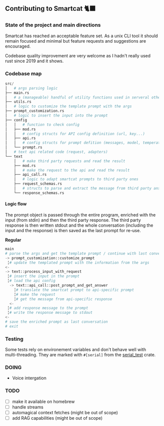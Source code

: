 ## Contributing to Smartcat 🐈‍⬛

### State of the project and main directions

Smartcat has reached an acceptable feature set. As a unix CLI tool it should remain focused and minimal but feature requests and suggestions are encouraged.

Codebase quality improvement are very welcome as I hadn't really used rust since 2019 and it shows.

### Codebase map

```python
src/
│   # args parsing logic
├── main.rs
│   # a (manageable) handful of utility functions used in serveral other places
├── utils.rs
│   # logic to customize the template prompt with the args
├── prompt_customization.rs
│   # logic to insert the input into the prompt
├── config
│   │   # function to check config
│   ├── mod.rs
│   │   # config structs for API config definition (url, key...)
│   ├── api.rs
│   │   # config structs for prompt defition (messages, model, temperature...)
│   └── prompt.rs
│   # text api related code (request, adapters)
└── text
    │   # make third party requests and read the result
    ├── mod.rs
    │   # make the request to the api and read the result
    ├── api_call.rs
    │   # logic to adapt smartcat prompts to third party ones
    ├── request_schemas.rs
    │   # structs to parse and extract the message from third party answers
    └── response_schemas.rs
```

#### Logic flow

The prompt object is passed through the entire program, enriched with the input (from stdin) and then the third party response. The third party response is then written stdout and the whole conversation (including the input and the response) is then saved as the last prompt for re-use.

**Regular**

```python
main 
# parse the args and get the template prompt / continue with last conversation as prompt
-> prompt_customization::customize_prompt
 ╎# update the templated prompt with the information from the args
<-
-> text::process_input_with_request
 ╎# insert the input in the prompt
 ╎# load the api config
  -> text::api_call::post_prompt_and_get_answer
    ╎# translate the smartcat prompt to api-specific prompt
    ╎# make the request
    ╎# get the message from api-specific response
  <-
 ╎# add response message to the prompt
 ╎# write the response message to stdout
<-
# save the enriched prompt as last conversation
# exit
```

### Testing

Some tests rely on environement variables and don't behave well with multi-threading. They are marked with `#[serial]` from the [serial_test](https://docs.rs/serial_test/latest/serial_test/index.html) crate.


### DOING

- Voice intergation

### TODO

- [ ] make it available on homebrew
- [ ] handle streams
- [ ] automagical context fetches (might be out of scope)
- [ ] add RAG capabilities (might be out of scope)
